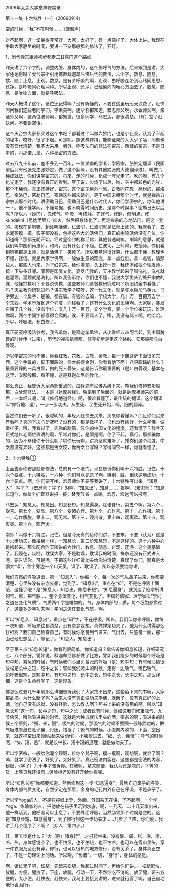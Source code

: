 2009年太湖大学堂禅修实录

第十一集 十六特胜（一）（20090914）

空的时候，“我”不在时候……（敲磬声）

对不起啊，这一堂坐得非常好，大家，太好了，有一点像样了，大体上讲。我现在争取大家静坐的时间，要讲一下安那般那的修法了，开灯。

1、历代禅宗祖师初步都走二甘露门这个路线

昨天讲了六个字的，调整内脏、身体内的，这个修呼气的方法，后来跟到是讲，大家还记得吗？天台宗所引用佛教释迦牟尼佛后代的教法，六个字，数息、随息，数、随；止息，止观。数息，是有关呼吸的啊，止观，由呼吸连带到心绪同思想，还净，是呼吸同心理两种。所以止观、还净，已经偏向向唯心方面去了，数息、随息，是唯物方面，就是呼吸法。

昨天大概讲了这个，诸位还记得啊？没有听懂的，不要在这里玩七天浪费了，赶快问问我们这些老同学们。李素美啊，连沙弥都知道，宏忍师父啊，永会师父啊，亲证师父啊，这两位法师啊，都知道。很多同学，马宏达，都很清楚。（有）空了赶快问，不要谈空话。

这个天台宗大家都买过这个书吧？都看过？叫做六妙门，也是小止观，认为了不起的秘本。哎呀，很了不起。可是呢，照这样修持，能够证果的人太少了哈，问题也没有交代清楚，我不大采用。另外，呼吸法门的修法在密宗，西藏的密宗，不是日本的，叫那诺六法，六种秘密的方法。

过去八九十年前，差不多到一百年，一位湖南的学者，学密宗，张妙定翻译（民国前后只有他张先生张妙定，做了这个翻译，没有其他姓张的大德翻译过），叫做六种成就法，你们讲学密宗的，将来，走的时候，化成一阵光走了。吹的啊，有几个化光走了，我还没有真正的看到。至于说，火烧了以后，哟，空中都彩色的光唉，那个不稀奇。真正修持好，密宗，这个密宗另外一派，白教同花教，标榜的，那洛巴，帝洛巴，密勒日巴，密勒这些都宋朝的，等于中国宋朝那个时代，就是禅宗五宗宗派那个时代。讲密勒日巴，密勒日巴是什么时代人，你们学密宗的，你叫他讲一下。他不懂学问，不懂考据，也不晓得时间历史，是哪个时候事？密勒日巴以后呢？所以六（妙门），先修气，呼吸，再修脉。先修气，修脉，修明点，修kundalini（昆达里尼），拙火，然后把身体化了，再走禅宗的心地法门，是这一套的。按现在是喇嘛，到处叫活佛，仁波切，仁波切就是法师上师的。我就看了，去求灌顶摸一摸，影子都没有，包括这些大的活佛们。真正的喇嘛活佛没有几位，你知道吗？那都元朝开始，经过皇帝封的称活佛，其他普通喇嘛。喇嘛的意思，就是我们叫中国和尚法师，和尚，没有什么了不起。仁波切，上师嘛，教授师。你们看到喇嘛都是上师，就是活佛了，笑死了。所以我觉得很好笑，什么都不懂，教理也不懂，迷信。就是大家学佛啊，一般做生意的观念，拿一点红包，拿一点钱，骗那些人，那些人也来，为了红包来，给你灌顶，头上摸一摸，我还不如找个理发师，梳一下头多好呢。灌顶是印度文化，婆罗门教的，天主教学起来了叫洗礼，洗礼就是灌顶，灌顶就是洗礼。所以我告诉你，你们也不懂，我说大学里头到处开宗教的课，他懂宗教吗？不要说佛教，这些教师们基督教研究过吗？新旧约全书看懂了吗？天主教你研究过吗？讲宗教学？哎呀，这一代文化，就是陈水扁加马英九，马字旁边一个扁字，是骗，都在骗。有钱的去骗，学校大学，几十万，百把万去学一个东西。学术堕落到这个程度，向钱看了，还有什么文化的民族啊。大家呢，暴发户赚了几个钱，没有学位，交几十万一百万，交个学费，买一个学位来玩玩，谁理你啊，两个中国字都写得会爬的。诶，不要骂人了，唉，我没有骂人啊。哈哈哈。所以，呼吸法，都白修了。

真正研究呼吸法参考，我告诉你，是释迦牟尼佛，从小乘经典四阿含起，到中国魏晋的时候传（过来），历代的禅宗祖师都，修养初步是走这个路线，安那般那与白骨观。

所以学密宗的也不懂，你看红教，花教，白教，黄教，每一个佛菩萨下面很多东西，这个手戴的，脚下面踩的，修大威德金刚，你看看他下面十八只脚踩的什么？最重要踩的一具白骨，白的死人骨头，这是告诉你最重要的（是）白骨观，基本在这里，安那般那，看不懂，这是释迦牟尼的教化。

那么真正，我告诉大家两部重点的，由释迦牟尼佛系统下来，教我们修持安那般那、白骨观修法，一本是《达摩禅经》，后来到了后面的，就是达摩祖师来的前后；一本经典呢，叫《修行地道经》。啊，很难看懂了，最传统的翻译。这个翻译叫“修行地、道”，一步一步功夫，从生死、了生死开始，啊，旧的翻译。

当然你们去一听了，很聪明的，年轻人赶快去买来，买来你看懂吗？而且你们买来有看吗？真的下决心研究吗？没有的，都是做样子，书也没有读好，什么学佛，做做样子，哦，我看过了。凭你的脑筋，凭你的中国文化的程度，还看懂了？我今天正式地以老师位置讲的啊，平常对你们，是啊是啊，你了不起，真行，那都骗你的，因为不恭维你干什么呢？哄你玩玩嘛。讲真话就难听了，凭你们这个程度，中文都没有弄好。这些都是古文哎，你古文会写吗？写得同它一样，你就看懂了。

2、十六特胜①

上面告诉你安那般那修法，总的有一个法门，现在告诉你们叫十六特胜，记住。十六个要点，十六特胜，十六种，你们可以记录了啊。特别，胜，很快速地成功，十六个要点。啊，你们要写喽，宏忍师你不要等我讲了，十六特胜写出来。“知息入”，写了？（宏忍师：写了）对啊。“知息出”，知息……，报啊，（宏忍师：“知息长短”），你拿个扩音器来报一报，替我节省一点嘛。宏忍、宏达可以报啊。

马宏达：知息入。知息出。知息长短。知息遍身。除诸身行，第五个啊。第六个，受喜。第七个，受乐。第八个，受诸心行。第九个，心作喜。第十，心作摄。第十一，心作解脱。第十二，观无常。第十三，观出散。第十四，观离欲。第十五，观灭尽。第十六，观弃舍。

南师：叫做十六特胜，记住。但是今天真的给你们讲，不要笨，不要（认为）这是十六步功夫，像楼梯一样，一知息长，第二阶知息短，不是这样的。这十六种中心是掺起来。那么配合昨天所讲的六妙门，数息、随息、止观、还净，这个是基础了。我现在，哎哟，耽误大家，不是耽误，耽误我的时间，禅宗还没有正式进入呢，要告诉你。可是呢，不把这些详细做功夫给你讲清楚，真误了你们，那真是大彻大“误”，言字旁边一个口天吴，误了、耽误了，所以必须要给你讲。

我们自然的呼吸进出，第一“知息入”，你每一个、每一次的气从鼻子进来，你都要清楚，心里头没有杂念妄想，觉到了。“知息出”，重点在“知”，不是在呼吸上面哦，这懂了吧？是“知息入，知息出，知息长短”。“知息遍身”，就到达了密宗所讲的气，修，把气脉…、整个身体变化，用气变化了。中国的儒家、理学家叫“学问之道在变化气质”，气质两个字是唯物的。气，身体内部的；质，每个细胞都换过了，这要多少年功夫啊！学问之道在变化气质，啊。

所以“知息入、知息出”，重点在“知”字，不在呼吸。所以，我们叫你修呼吸，你每一次知道，呼吸来往都清楚，没有杂念妄想，真做禅定功夫了。他为什么讲得那么仔细呢？我们自己检查自己，有时候你感觉到气进来、气出去，只感觉一面，那一面已经思想乱了，忘记了。“知息入，知息出”。

至于第三点“知息长短”，你看到很简单，你知道吗？佛告诉你知息长短，详细研究七、八个部分。譬如说，释迦牟尼佛都做了比方，譬如我们跑步的时候那个呼吸是短中短，紧急的时候，有时候我们心里头紧张的呼吸（是）短中短；有时候心情很放松是长中之短，短中之长；譬如我们爬山的时候，走得一边喘气，嘴巴喘气，一边呼吸很短，是短中短。有短中之短，长中之长，短中之长，长中之短，那么详细，这是个生命科学了，这是现象。

佛怎么过去几千年前那么详细告诉我们？大家找不出来，这些留下来的书啊，大家都乱搞。为什么断了呢？后来人没有真正做功夫学佛，就断了。没有真正好的上师，他自己没有成就、没有经验，怎么教人啊？照书上来的没有用的啊。所以“知息长短”这一句，长中之短，短中之长；或者说有时候，譬如说我们修宝瓶气、九节佛风，叫你吸进来的时候，这就是六种成就法里头的啊，密宗的啊；吸进来的时候三个原则，“细，长，慢”，吸气的时候，那吸气的时候不要照一般练武功的，把气吸进来鼓在肚子里、丹田，错误了；吸气的时候，小腹向内收的，下面，空出来，就这样空出来(师站起来做动作)，小腹瘪进去，“细、长、缓慢”；呼气的时候呢，“快、短、急”，就是长中长、短中短的道理，就是做功夫了。

所以学密宗，一般给你灌个顶啊，传你个咒子啊，摸一摸啊，观想啊，就会了啊？呦，就学了密法了，好笑了，太好笑了。真正密法内容在、这些都是密法的内容，秘密，（学了）几十年才告诉你。在我呢，拿来随便，我认为还是次的，下等的货，上等货我还没有…保险柜还没有打开给你看呢。

所以“知息长短”你都要知道。然后修到这一步“知息遍身”，最后自己鼻子的呼吸，身体内部气质变化，自然宁定在那里，全身的毛孔内外自己在呼吸，不是鼻子了。

所以学Yoga的人，不是在报纸上登，外面、外国杂志在讲，了不起啊，一个学Yoga、练瑜伽的人，把他放在箱子里沉到水底，啊，十几天、二十几天拿出来，他一样活到。他呼吸可以止息了，不要外面呼吸，当然肠胃那个时候是空的。这是“知息长短，知息遍身”，到了修行到这一步功夫才……几步了？哎，你们说，我讲了几个程序了？啊？（众人：第四步。）

好，第五步是什么？“舍（除）诸身行”，才打起坐来，没有酸、痛、胀、麻、痒、冷、热，身体感觉空了。也不怕风，也不怕热，也不怕冷，也可以在雪山里头，穿一件衣服乃至没有穿，修行，也可以很热的地方修行，没有关系了。身体真正空了，不是一句理论上的话。所以啊，“舍诸”，一切，“身行”，身体的感觉。

啊，诸位累了吧，松腿，先起来松腿，我超过时间了，再给你们讲…。松腿赶快，放腿，方便，腿放了，下座，放腿，行动一下，不然你吃不消的。放了腿，要去方便的，大小便，赶快去，赶快来，我马上要接到讲的，进来就行香了啊，自己自动地行香,经行。



